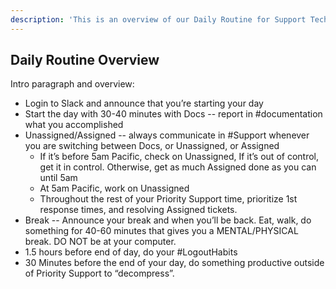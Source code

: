 ```yaml
---
description: 'This is an overview of our Daily Routine for Support Techs at GiveWP'
---
```


## Daily Routine Overview

Intro paragraph and overview:

* Login to Slack and announce that you’re starting your day
* Start the day with 30-40 minutes with Docs -- report in #documentation what you accomplished
* Unassigned/Assigned -- always communicate in #Support whenever you are switching between Docs, or Unassigned, or Assigned
    * If it’s before 5am Pacific, check on Unassigned, If it’s out of control, get it in control. Otherwise, get as much Assigned done as you can until 5am
    * At 5am Pacific, work on Unassigned
    * Throughout the rest of your Priority Support time, prioritize 1st response times, and resolving Assigned tickets.
* Break -- Announce your break and when you’ll be back. Eat, walk, do something for 40-60 minutes that gives you a MENTAL/PHYSICAL break. DO NOT be at your computer.
* 1.5 hours before end of day, do your #LogoutHabits
* 30 Minutes before the end of your day, do something productive outside of Priority Support to “decompress”.

